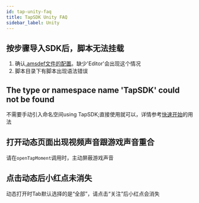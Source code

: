 ```yaml
---
id: tap-unity-faq
title: TapSDK Unity FAQ
sidebar_label: Unity
---
```


## 按步骤导入SDK后，脚本无法挂载
1. 确认[.amsdef文件的配置](./tap-unity#6-添加sdk引用)。缺少'Editor'会出现这个情况
2. 脚本目录下有脚本出现语法错误

## The type or namespace name 'TapSDK' could not be found
不需要手动引入命名空间using TapSDK;直接使用就可以，详情参考[快速开始](./tap-unity#7-初始化)的用法

## 打开动态页面出现视频声音跟游戏声音重合
请在`openTapMoment`调用时，主动屏蔽游戏声音

## 点击动态后小红点未消失
动态打开时Tab默认选择的是“全部”，请点击“关注”后小红点会消失
